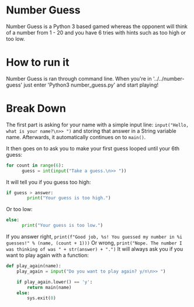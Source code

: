 # Number Guess

Number Guess is a Python 3 based gamed whereas the opponent will think of a number from 1 - 20 and you have 6 tries with hints such as too high or too low.

# How to run it

Number Guess is ran through command line. When you're in '../../number-guess' just enter 'Python3 number_guess.py' and start playing!

# Break Down

The first part is asking for your name with a simple input line:
  `input("Hello, what is your name?\n>> ")` and storing that answer in a String variable name.
  Afterwards, it automatically continues on to `main()`.

It then goes on to ask you to make your first guess looped until your 6th guess:
  ```python
  for count in range(6):
        guess = int(input("Take a guess.\n>> "))
  ```

It will tell you if you guess too high:
  ```python
  if guess > answer:
          print("Your guess is too high.")
  ```
Or too low:
  ```python
else:
        print("Your guess is too low.")
  ```

If you answer right,
  `print(f"Good job, %s! You guessed my number in %i guesses!" % (name, (count + 1)))`
Or wrong,
  `print("Nope. The number I was thinking of was " + str(answer) + ".")`
It will always ask you if you want to play again with a function:
  ```python
  def play_again(name):
      play_again = input("Do you want to play again? y/n\n>> ")

      if play_again.lower() == 'y':
          return main(name)
      else:
          sys.exit(0)
  ```
